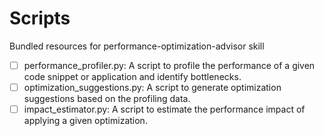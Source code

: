 # Scripts

Bundled resources for performance-optimization-advisor skill

- [ ] performance_profiler.py: A script to profile the performance of a given code snippet or application and identify bottlenecks.
- [ ] optimization_suggestions.py: A script to generate optimization suggestions based on the profiling data.
- [ ] impact_estimator.py: A script to estimate the performance impact of applying a given optimization.
